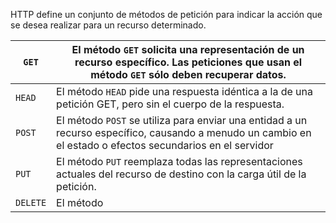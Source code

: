 HTTP define un conjunto de métodos 
de petición para indicar la acción que se desea realizar para un recurso determinado. 


| ```GET```    | El método ```GET``` solicita una representación de un recurso específico. Las peticiones que usan el método ```GET``` sólo deben recuperar datos.              |
| ------------ | -------------------------------------------------------------------------------------------------------------------------------------------------------------- |
| ```HEAD```   | El método ```HEAD``` pide una respuesta idéntica a la de una petición GET, pero sin el cuerpo de la respuesta.                                                 |
| ```POST```   | El método ```POST``` se utiliza para enviar una entidad a un recurso específico, causando a menudo un cambio en el estado o efectos secundarios en el servidor |
| ```PUT```    | El método ```PUT``` reemplaza todas las representaciones actuales del recurso de destino con la carga útil de la petición.                                     |
| ```DELETE``` | El método                                                                                                                                                                |
